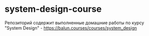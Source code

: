 # system-design-course
Репозиторий содержит выполненные домашние работы по курсу "System Design" - https://balun.courses/courses/system_design
